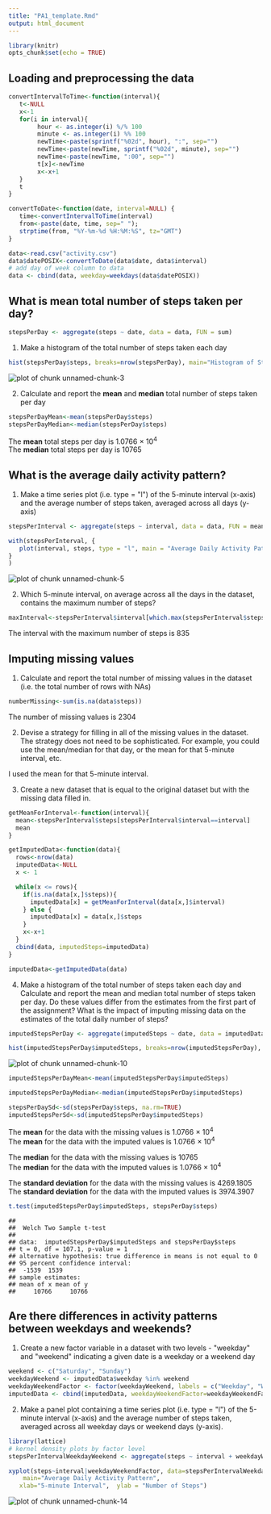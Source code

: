 ```yaml
---
title: "PA1_template.Rmd"
output: html_document
---
```



```r
library(knitr)
opts_chunk$set(echo = TRUE)
```

## Loading and preprocessing the data

```r
convertIntervalToTime<-function(interval){
   t<-NULL
   x<-1
   for(i in interval){
        hour <- as.integer(i) %/% 100
        minute <- as.integer(i) %% 100
        newTime<-paste(sprintf("%02d", hour), ":", sep="")
        newTime<-paste(newTime, sprintf("%02d", minute), sep="")
        newTime<-paste(newTime, ":00", sep="")
        t[x]<-newTime
        x<-x+1
   }
   t
}

convertToDate<-function(date, interval=NULL) {
   time<-convertIntervalToTime(interval)
   from<-paste(date, time, sep=" ");  
   strptime(from, "%Y-%m-%d %H:%M:%S", tz="GMT")
} 

data<-read.csv("activity.csv")
data$datePOSIX<-convertToDate(data$date, data$interval)
# add day of week column to data
data <- cbind(data, weekday=weekdays(data$datePOSIX))
```

## What is mean total number of steps taken per day?


```r
stepsPerDay <- aggregate(steps ~ date, data = data, FUN = sum)
```

1. Make a histogram of the total number of steps taken each day

```r
hist(stepsPerDay$steps, breaks=nrow(stepsPerDay), main="Histogram of Steps Per Day", xlab="Steps Per Day", col = "red")
```

![plot of chunk unnamed-chunk-3](figure/unnamed-chunk-3.png) 

2. Calculate and report the **mean** and **median** total number of steps taken per day

```r
stepsPerDayMean<-mean(stepsPerDay$steps)
stepsPerDayMedian<-median(stepsPerDay$steps)
```

The **mean** total steps per day is 1.0766 &times; 10<sup>4</sup>  
The **median** total steps per day is 10765  

## What is the average daily activity pattern?

1. Make a time series plot (i.e. type = "l") of the 5-minute interval (x-axis) and the average number of steps taken, averaged across all days (y-axis)

```r
stepsPerInterval <- aggregate(steps ~ interval, data = data, FUN = mean)

with(stepsPerInterval, {
   plot(interval, steps, type = "l", main = "Average Daily Activity Pattern", xlab = "5-minute Interval", ylab = "Average Steps Across Days")
}
)
```

![plot of chunk unnamed-chunk-5](figure/unnamed-chunk-5.png) 

2. Which 5-minute interval, on average across all the days in the dataset, contains the maximum number of steps?

```r
maxInterval<-stepsPerInterval$interval[which.max(stepsPerInterval$steps)]
```

The interval with the maximum number of steps is 835

## Imputing missing values

1. Calculate and report the total number of missing values in the dataset (i.e. the total number of rows with NAs)


```r
numberMissing<-sum(is.na(data$steps))
```

The number of missing values is 2304

2. Devise a strategy for filling in all of the missing values in the dataset. The strategy does not need to be sophisticated. For example, you could use the mean/median for that day, or the mean for that 5-minute interval, etc.

I used the mean for that 5-minute interval.

3. Create a new dataset that is equal to the original dataset but with the missing data filled in.

```r
getMeanForInterval<-function(interval){
  mean<-stepsPerInterval$steps[stepsPerInterval$interval==interval]
  mean
}

getImputedData<-function(data){
  rows<-nrow(data)
  imputedData<-NULL
  x <- 1

  while(x <= rows){
    if(is.na(data[x,]$steps)){
      imputedData[x] = getMeanForInterval(data[x,]$interval)
    } else {
      imputedData[x] = data[x,]$steps
    }
    x<-x+1
  }
  cbind(data, imputedSteps=imputedData)
}

imputedData<-getImputedData(data)
```

4. Make a histogram of the total number of steps taken each day and Calculate and report the mean and median total number of steps taken per day. Do these values differ from the estimates from the first part of the assignment? What is the impact of imputing missing data on the estimates of the total daily number of steps?


```r
imputedStepsPerDay <- aggregate(imputedSteps ~ date, data = imputedData, FUN = sum)
```


```r
hist(imputedStepsPerDay$imputedSteps, breaks=nrow(imputedStepsPerDay), main="Histogram of Steps Per Day with Imputed Data", xlab="Steps Per Day", col = "red")
```

![plot of chunk unnamed-chunk-10](figure/unnamed-chunk-10.png) 


```r
imputedStepsPerDayMean<-mean(imputedStepsPerDay$imputedSteps)

imputedStepsPerDayMedian<-median(imputedStepsPerDay$imputedSteps)

stepsPerDaySd<-sd(stepsPerDay$steps, na.rm=TRUE)
imputedStepsPerSd<-sd(imputedStepsPerDay$imputedSteps)
```

The **mean** for the data with the missing values is 1.0766 &times; 10<sup>4</sup>  
The **mean** for the data with the imputed values is 1.0766 &times; 10<sup>4</sup>  

The **median** for the data with the missing values is 10765  
The **median** for the data with the imputed values is 1.0766 &times; 10<sup>4</sup>

The **standard deviation** for the data with the missing values is 4269.1805  
The **standard deviation** for the data with the imputed values is 3974.3907  


```r
t.test(imputedStepsPerDay$imputedSteps, stepsPerDay$steps)
```

```
## 
## 	Welch Two Sample t-test
## 
## data:  imputedStepsPerDay$imputedSteps and stepsPerDay$steps
## t = 0, df = 107.1, p-value = 1
## alternative hypothesis: true difference in means is not equal to 0
## 95 percent confidence interval:
##  -1539  1539
## sample estimates:
## mean of x mean of y 
##     10766     10766
```

## Are there differences in activity patterns between weekdays and weekends?

1. Create a new factor variable in a dataset with two levels - "weekday" and "weekend" indicating a given date is a weekday or a weekend day


```r
weekend <- c("Saturday", "Sunday")
weekdayWeekend <- imputedData$weekday %in% weekend
weekdayWeekendFactor <- factor(weekdayWeekend, labels = c("Weekday", "Weekend"))
imputedData <- cbind(imputedData, weekdayWeekendFactor=weekdayWeekendFactor)
```

2. Make a panel plot containing a time series plot (i.e. type = "l") of the 5-minute interval (x-axis) and the average number of steps taken, averaged across all weekday days or weekend days (y-axis).



```r
library(lattice) 
# kernel density plots by factor level 
stepsPerIntervalWeekdayWeekend <- aggregate(steps ~ interval + weekdayWeekendFactor, data = imputedData, FUN = mean)

xyplot(steps~interval|weekdayWeekendFactor, data=stepsPerIntervalWeekdayWeekend, type="l", layout = c(1, 2),
    main="Average Daily Activity Pattern",
   xlab="5-minute Interval",  ylab = "Number of Steps")
```

![plot of chunk unnamed-chunk-14](figure/unnamed-chunk-14.png) 
